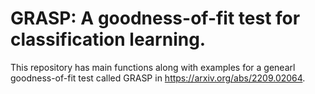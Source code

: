# GRASP: A goodness-of-fit test for classification learning.
This repository has main functions along with examples for a genearl goodness-of-fit test called GRASP in https://arxiv.org/abs/2209.02064. 
